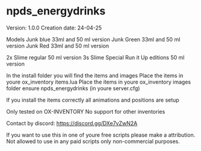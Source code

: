 # npds_energydrinks


Version: 1.0.0 
Creation date: 24-04-25

Models
Junk blue  33ml and 50 ml version
Junk Green 33ml and 50 ml version
Junk Red   33ml and 50 ml version

2x Slime regular  50 ml version
3s Slime Special Run it Up editions  50 ml version

In the install folder you will find the items and images
Place the items in youre ox_inventory items.lua
Place the items in youre ox_inventory images folder
ensure npds_energydrinks (in youre server.cfg)


If you install the items correctly all animations and positions are setup



Only tested on OX-INVENTORY
No support for other inventories


Contact by discord: https://discord.gg/DXe7vZwN2A

If you want to use this in one of youre free scripts please make a attribution. Not allowed to use in any paid scripts only non-commercial purposes.

